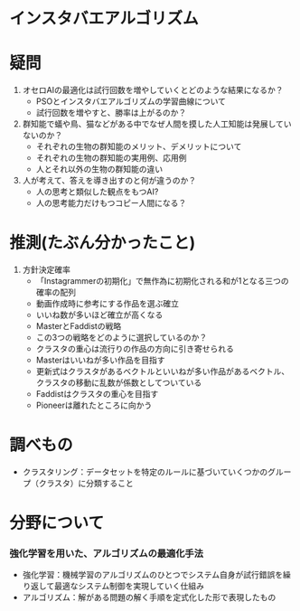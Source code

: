 # **インスタバエアルゴリズム**
# 疑問
1. オセロAIの最適化は試行回数を増やしていくとどのような結果になるか？
    - PSOとインスタバエアルゴリズムの学習曲線について
    - 試行回数を増やすと、勝率は上がるのか？
2. 群知能で蟻や鳥、猫などがある中でなぜ人間を摸した人工知能は発展していないのか？
    - それぞれの生物の群知能のメリット、デメリットについて
    - それぞれの生物の群知能の実用例、応用例
    - 人とそれ以外の生物の群知能の違い
3. 人が考えて、答えを導き出すのと何が違うのか？
    - 人の思考と類似した観点をもつAI?
    - 人の思考能力だけもつコピー人間になる？
# 推測(たぶん分かったこと)
1. 方針決定確率
    - 「Instagrammerの初期化」で無作為に初期化される和が1となる三つの確率の配列
    - 動画作成時に参考にする作品を選ぶ確立
    - いいね数が多いほど確立が高くなる
    - MasterとFaddistの戦略
    - この3つの戦略をどのように選択しているのか？
    - クラスタの重心は流行りの作品の方向に引き寄せられる
    - Masterはいいねが多い作品を目指す
    - 更新式はクラスタがあるベクトルといいねが多い作品があるベクトル、クラスタの移動に乱数が係数としてついている
    - Faddistはクラスタの重心を目指す
    - Pioneerは離れたところに向かう

# 調べもの
- クラスタリング：データセットを特定のルールに基づいていくつかのグループ（クラスタ）に分類すること

# 分野について
### 強化学習を用いた、アルゴリズムの最適化手法
- 強化学習：機械学習のアルゴリズムのひとつでシステム自身が試行錯誤を繰り返して最適なシステム制御を実現していく仕組み
- アルゴリズム：解がある問題の解く手順を定式化した形で表現したもの

